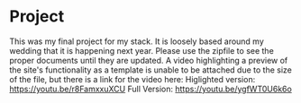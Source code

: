 # Project
This was my final project for my stack. It is loosely based around my wedding that it is happening next year. Please use the zipfile to see the proper documents until they are updated. A video highlighting a preview of the site's functionality as a template is unable to be attached due to the size of the file, but there is a link for the video here: 
Higlighted version: https://youtu.be/r8FamxxuXCU
Full Version: https://youtu.be/ygfWT0U6k6o
